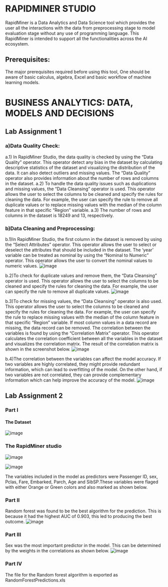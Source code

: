 # RAPIDMINER STUDIO
RapidMiner is a Data Analytics and Data Science tool which provides the user all the
interactions with the data from preprocessing stage to model evaluation stage without
any use of programming language.
This RapidMiner is intended to support all the functionalities across the AI ecosystem.

## Prerequisites:
The major prerequisites required before using this tool, One should be aware of
basic calculus, algebra, Excel and basic workflow of machine learning models.

# BUSINESS ANALYTICS: DATA, MODELS AND DECISIONS
## Lab Assignment 1

### a)Data Quality Check:
a.1) In RapidMiner Studio, the data quality is checked by using the “Data Quality” operator. This operator  detect any bias in the dataset by calculating descriptive statistics of the dataset and visualizing the distribution of the data. It can also detect outliers and missing values. The “Data Quality” operator also provides information about the number of rows and columns in the dataset. 
a.2) To handle the data quality issues such as duplications and missing values, the “Data Cleansing” operator is  used. This operator allows the user to select the columns to be cleaned and specify the rules for cleaning the data. For example, the user can specify the rule to remove all duplicate values or to replace missing values with the median of the column feature in that specific “Region” variable. 
a.3) The number of rows and columns in the dataset is 18249 and 13, respectively.
### b)Data Cleaning and Preprocessing: 
b.1)In RapidMiner Studio, the first column in the dataset is removed by using the “Select Attributes” operator. This operator allows the user to select or deselect the attributes that should be included in the dataset. The ‘year’ variable can be treated as nominal by using the “Nominal to Numeric” operator. This operator allows the user to convert the nominal values to numeric values. 
![image](https://github.com/VincentOracle/RapidMiner-Studio-RandomForest/assets/104081669/a1456d27-36f7-4562-85df-059180cf1f84)

b.2)To check for duplicate values and remove them, the “Data Cleansing” operator is used. This operator allows the user to select the columns to be cleaned and specify the rules for cleaning the data. For example, the user can specify the rule to remove all duplicate values. 
 ![image](https://github.com/VincentOracle/RapidMiner-Studio-RandomForest/assets/104081669/3f102984-bfa7-4b4b-8725-0d13c4af6525)

b.3)To check for missing values, the “Data Cleansing” operator is also used. This operator allows the user to select the columns to be cleaned and specify the rules for cleaning the data. For example, the user can specify the rule to replace missing values with the median of the column feature in that specific “Region” variable. If most column values in a data record are missing, the data record can be removed. The correlation between the variables is found by using the “Correlation Matrix” operator. This operator calculates the correlation coefficient between all the variables in the dataset and visualizes the correlation matrix. The result of the correlation matrix is shown in the screenshot below. 
![image](https://github.com/VincentOracle/RapidMiner-Studio-RandomForest/assets/104081669/cb1b433e-700a-47ff-b20b-54088f355fef)

b.4)The correlation between the variables can affect the model accuracy. If two variables are highly correlated, they might provide redundant information, which can lead to overfitting of the model. On the other hand, if two variables are not correlated, they can provide complementary information which can help improve the accuracy of the model.
![image](https://github.com/VincentOracle/RapidMiner-Studio-RandomForest/assets/104081669/6f22cf29-7374-4c23-bc69-329aec4b1d31)


## Lab Assignment 2
### Part I
#### The Dataset
![image](https://github.com/VincentOracle/RapidMiner-Studio-RandomForest/assets/104081669/e6ba8acd-ffd2-4ef9-9c3f-81bd9ab6a7a5)

### The RapidMiner studio
![image](https://github.com/VincentOracle/RapidMiner-Studio-RandomForest/assets/104081669/7fd29833-d5b4-4527-adb6-6702af124499)

![image](https://github.com/VincentOracle/RapidMiner-Studio-RandomForest/assets/104081669/8a7251b9-cb45-4525-a7c5-36dee9eab624)


The variables included in the model as predictors were Passenger ID, sex, Pclas,  Fare, Embarked, Parch, Age and SibSP.These variables were flaged with either Orange or Green colors and also marked as shown below.


### Part II
Random forest was found to be the best algorithm for the prediction. This is because it had the highest AUC of 0.903, this led to producing the best outcome.
![image](https://github.com/VincentOracle/RapidMiner-Studio-RandomForest/assets/104081669/fe495744-bc8e-4c0f-934b-151f4d574838)



### Part III
Sex was the most important predictor in the model. This can be determined by the weights in the correlations as shown below.
![image](https://github.com/VincentOracle/RapidMiner-Studio-RandomForest/assets/104081669/9b0c14d2-4a14-4f7b-af7e-c4be2a36fae6)

### Part IV
The file for the Random forest algorithm is exported as RandomForestPredictions.xls


